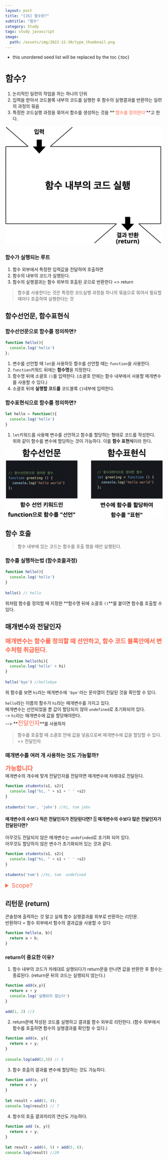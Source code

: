```yaml
---
layout: post
title: "[JS] 함수란?"
subtitle: "함수"
category: Study
tags: study javascript
image:
  path: /assets/img/2022-12-30/type_thumbnail.png
---
```


* this unordered seed list will be replaced by the toc
{:toc}

<!--more-->

# 함수?
1. 논리적인 일련의 작업을 하는 하나의 단위  
2. 입력을 받아서 코드블록 내부의 코드를 실행한 후 함수의 실행결과를 반환하는 일련의 과정의 묶음
3. 특정한 코드실행 과정을 묶어서 함수를 생성하는 것을 **<span style="color: tomato">'함수를 정의한다'</span>**고 한다.

![function](/assets/img/2023-01-04/function.png)

### 함수가 실행되는 루트

1. 함수 외부에서 특정한 입력값을 전달하여 호출하면
2. 함수의 내부의 코드가 실행된다.
3. 함수의 실행결과는 함수 외부의 호출된 곳으로 반환한다 => return

>함수를 사용한다는 것은 특정한 코드실행 과정을 하나의 묶음으로 묶어서 필요할 때마다 호출하여 실행한다는 것

## 함수선언문, 함수표현식
### 함수선언문으로 함수를 정의하면?
```JavaScript
function hello(){
  console.log('hello')
};
```
1. 변수를 선언할 때 `let`을 사용하듯 함수를 선언할 때는 `function`을 사용한다.
2. `function`키워드 뒤에는 **함수명**을 지정한다.
3. 함수명 뒤에 소괄호 `()`를 입력한다. (소괄호 안에는 함수 내부에서 사용할 매개변수를 사용할 수 있다.)
4. 소괄호 뒤에 **실행할 코드를** 코드블록 `{}`내부에 입력한다.

### 함수표현식으로 함수를 정의하면?
```JavaScript
let hello = function(){
  console.log('hello')
}
```
1. `let`키워드를 사용해 변수를 선언하고 함수를 할당하는 형태로 코드를 작성한다.  
위와 같이 함수를 변수에 할당하는 것이 가능하다. 이를 **함수 표현식**이라 한다.

![function2](../../../assets/img/2023-01-04/function2.png)


## 함수 호출
>함수 내부에 있는 코드는 함수를 호출 했을 때만 실행된다. 

### 함수를 실행하는법 (함수호출과정)
```JavaScript
function hello(){
  console.log('hello')
}

hello() // hello
```

위처럼 함수를 정의할 때 지정한 **함수명 뒤에 소괄호 `()`**를 붙이면 함수를 호출할 수 있다.  


## 매개변수와 전달인자

**<span style="color: tomato; font-size: 1.2rem">매개변수는 함수를 정의할 때 선언하고, 함수 코드 블록안에서 변수처럼 취급된다.</span>**

```JavaScript
function hello(hi){
  console.log('hello' + hi)
}

hello('bye') //hellobye
```
위 함수를 보면 `hi`라는 매개변수에 `'bye'`라는 문자열이 전달된 것을 확인할 수 있다.  


`hello`라는 이름의 함수가 `hi`라는 매개변수를 가지고 있다.  
매개변수는 선언되었을 뿐 값이 할당되지 않아 `undefined`로 초기화되어 있다.  
-> `hi`라는 매개변수에 값을 할당해야한다.  
--> **<span style="color: tomato; font-size: 1.2rem">전달인자</span>**를 사용하자  


>함수를 호출할 때 소괄호 안에 값을 넣음으로써 매개변수에 값을 할당할 수 있다. => 전달인자


### 매개변수를 여러 개 사용하는 것도 가능할까?
**<span style="color: tomato; font-size: 1.2rem">가능합니다</span>**  
매개변수의 개수에 맞게 전달인자를 전달하면 매개변수에 차례대로 전달된다.  
```JavaScript
function students(s1, s2){
  console.log("hi, " + s1 + ' ' +s2)
}

students('tom', 'john') //hi, tom john
```

#### 매개변수의 수보다 적은 전달인자가 전닫된다면? || 매개변수의 수보다 많은 전달인자가 전달된다면?
아무것도 전달되지 않은 매개변수는 `undefinded`로 초기화 되어 있다.  
아무것도 할당하지 않은 변수가 초기화되어 있는 것과 같다.  

```JavaScript
function students(s1, s2){
  console.log("hi, " + s1 + ' ' +s2)
}

students('tom') //hi, tom  undefined
```

<details>
<summary style="color: tomato; font-size: 1.2rem">Scope?</summary>
<div markdown="1">

>변수가 유효한 범위를 스코프(SCOPE)라 한다.

**매개변수는 함수 내부에서만 사용이 가능하다.  
함수 내부에서 선언한 변수도 함수 내부에서만 사용이 가능하다.**  

<span style="color: tomato; font-size: 1.2rem">매개변수와 함수 내부에서 선언한 변수는 자신이 선언된 위치에 따라 유효범위가 결정된다.</span>  


```JavaScript
function hello(fine){
  let good = 'morning';
}

console.log(fine) 
//Uncaught ReferenceError: fine is not defined
console.log(good)
//Uncaught ReferenceError: good is not defined
```

</div>
</details>


## 리턴문 (return)
콘솔창에 출력하는 것 말고 실제 함수 실행결과를 외부로 반환하는 리턴문.  
반환하다 = 함수 외부에서 함수의 결과값을 사용할 수 있다

```JavaScript
function hello(a, b){
  return a + b; 
}
```

### return이 중요한 이유?
1. 함수 내부의 코드가 차례대로 실행되다가 return문을 만나면 값을 반환한 후 함수는 종료된다. (return문 뒤의 코드는 실행되지 않는다.)
```JavaScript
function add(x,y){
  return x + y
  console.log('실행되지 않는다')
}

add(1, 2) //3
```

2. return문에 작성된 코드를 실행하고 결과를 함수 외부로 리턴한다. (함수 외부에서 함수를 호출하면 함수의 실행결과를 확인할 수 있다.)
```JavaScript
function add(x, y){
  return x + y;
}

console.log(add(2,3)) // 5
```

3. 함수 호출의 결과를 변수에 할당하는 것도 가능하다.
```JavaScript
function add(x, y){
  return x + y
}

let result = add(3, 4);
console.log(result) // 7
```

4. 함수의 호출 결과끼리의 연산도 가능하다.
```JavaScript
function add (x, y){
  return x + y;
}

let result = add(4, 5) + add(5, 6);
console.log(result) //20
```